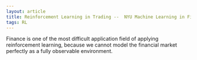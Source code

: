 ```yaml
---
layout: article
title: Reinforcement Learning in Trading --  NYU Machine Learning in Finance Course
tags: RL 
---
```


Finance is one of the most difficult application field of applying reinforcement learning, because we cannot model the financial market perfectly as a fully observable environment. 

